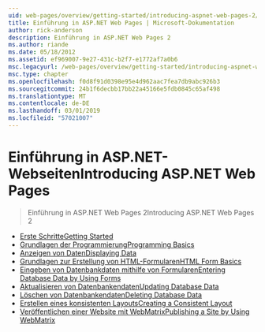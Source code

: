 ```yaml
---
uid: web-pages/overview/getting-started/introducing-aspnet-web-pages-2/index
title: Einführung in ASP.NET Web Pages | Microsoft-Dokumentation
author: rick-anderson
description: Einführung in ASP.NET Web Pages 2
ms.author: riande
ms.date: 05/18/2012
ms.assetid: ef969007-9e27-431c-b2f7-e1772af7a0b6
msc.legacyurl: /web-pages/overview/getting-started/introducing-aspnet-web-pages-2
msc.type: chapter
ms.openlocfilehash: f0d8f91d0398e95e4d962aac7fea7db9abc926b3
ms.sourcegitcommit: 24b1f6decbb17bb22a45166e5fdb0845c65af498
ms.translationtype: MT
ms.contentlocale: de-DE
ms.lasthandoff: 03/01/2019
ms.locfileid: "57021007"
---
```

<a name="introducing-aspnet-web-pages"></a><span data-ttu-id="2fada-103">Einführung in ASP.NET-Webseiten</span><span class="sxs-lookup"><span data-stu-id="2fada-103">Introducing ASP.NET Web Pages</span></span>
====================
> <span data-ttu-id="2fada-104">Einführung in ASP.NET Web Pages 2</span><span class="sxs-lookup"><span data-stu-id="2fada-104">Introducing ASP.NET Web Pages 2</span></span>


- [<span data-ttu-id="2fada-105">Erste Schritte</span><span class="sxs-lookup"><span data-stu-id="2fada-105">Getting Started</span></span>](getting-started.md)
- [<span data-ttu-id="2fada-106">Grundlagen der Programmierung</span><span class="sxs-lookup"><span data-stu-id="2fada-106">Programming Basics</span></span>](intro-to-web-pages-programming.md)
- [<span data-ttu-id="2fada-107">Anzeigen von Daten</span><span class="sxs-lookup"><span data-stu-id="2fada-107">Displaying Data</span></span>](displaying-data.md)
- [<span data-ttu-id="2fada-108">Grundlagen zur Erstellung von HTML-Formularen</span><span class="sxs-lookup"><span data-stu-id="2fada-108">HTML Form Basics</span></span>](form-basics.md)
- [<span data-ttu-id="2fada-109">Eingeben von Datenbankdaten mithilfe von Formularen</span><span class="sxs-lookup"><span data-stu-id="2fada-109">Entering Database Data by Using Forms</span></span>](entering-data.md)
- [<span data-ttu-id="2fada-110">Aktualisieren von Datenbankendaten</span><span class="sxs-lookup"><span data-stu-id="2fada-110">Updating Database Data</span></span>](updating-data.md)
- [<span data-ttu-id="2fada-111">Löschen von Datenbankendaten</span><span class="sxs-lookup"><span data-stu-id="2fada-111">Deleting Database Data</span></span>](deleting-data.md)
- [<span data-ttu-id="2fada-112">Erstellen eines konsistenten Layouts</span><span class="sxs-lookup"><span data-stu-id="2fada-112">Creating a Consistent Layout</span></span>](layouts.md)
- [<span data-ttu-id="2fada-113">Veröffentlichen einer Website mit WebMatrix</span><span class="sxs-lookup"><span data-stu-id="2fada-113">Publishing a Site by Using WebMatrix</span></span>](publishing.md)
